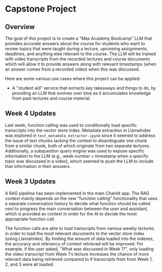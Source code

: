 # Capstone Project 

## Overview

The goal of this project is to create a "Max Academy Bootcamp" LLM that provides accurate answers about the course for students who want to review topics that were taught during a lecture, upcoming assignments, deadlines, and anything else relevant to the course. The LLM will be trained with video transcripts from the recorded lectures and course documents which will allow it to provide answers along with relevant timestamps (when an answer comes from a recorded video) when this was discussed. 

Here are some various use cases where this project can be applied: 
- A "student aid" service that extracts key takeaways and things to do, by providing an LLM that evolves over time as it accumulates knowledge from past lectures and course material.

## Week 4 Updates
Last week, function calling was used to conditionally load specific transcripts into the vector store index. Metadata extraction in LlamaIndex was explored in `test_metadata_extractor.ipynb` since it seemed to address the issue of text chunks lacking the context to disambiguate one chunk from a similar chunk, both of which originate from two separate lectures. Additionally, a subquestion query engine was used to expose specific information to the LLM (e.g., week number + timestamp when a specific topic was discussed in a video), which seemed to push the LLM to include that information in their answers.

## Week 3 Updates
A RAG pipeline has been implemented in the main Chainlit app. The RAG context mainly depends on the new "function calling" functionality that uses a separate conversation history to decide what function should be called next to progress the main conversation between the user and assistant, which is provided as context in order for the AI to decide the most appropriate function call.

The function calls are able to load transcripts from various weekly lectures in order to load the most relevant documents to the vector store index (using LlamaIndex). By limiting the amount of data loaded into the indexes, the accuracy and relevancy of context retrieved will be improved. For example, if the user asked, "What was discussed in Week 1?", only loading the video transcript from Week 1's lecture increases the chance of more relevant data being retrieved compared to if transcripts from from Week 1, 2, and 3 were all loaded.



